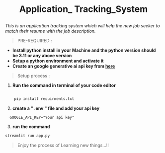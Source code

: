 








# <p style="text-align: center;">Application_ Tracking_System</p>





*This is an application tracking system which will help the new job seeker to match their *resume* with the job description.*


>PRE-REQUIRED :  

- **Install python install in your Machine and the python version should be 3.11 or any above version** 
-  **Setup a python environment and activate it**
-  **Create an google generative ai api key from [here](https://makersuite.google.com/app/apikey)**


>Setup process :  



1. **Run the command in terminal of your code editor**  
```python 

    pip install requirments.txt

```
2. **create a " .env " file and add your api key**
```
  GOOGLE_API_KEY="Your api key"
```
3. **run the command**  
  ```python
  streamlit run app.py
  ```
>Enjoy the process of Learning new things...!!





